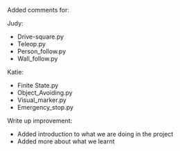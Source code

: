 Added comments for:

Judy:
- Drive-square.py
- Teleop.py
- Person_follow.py
- Wall_follow.py

Katie:
- Finite State.py
- Object_Avoiding.py
- Visual_marker.py
- Emergency_stop.py

Write up improvement: 
- Added introduction to what we are doing in the project 
- Added more about what we learnt
